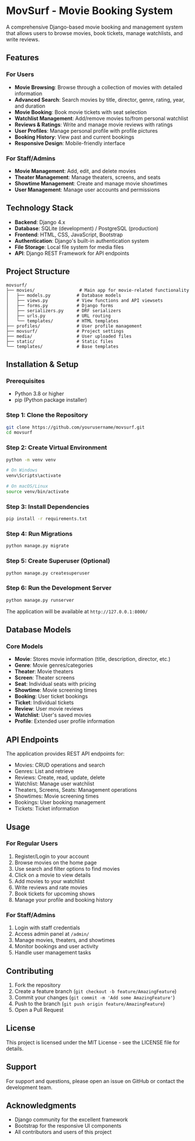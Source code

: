 # MovSurf - Movie Booking System

A comprehensive Django-based movie booking and management system that allows users to browse movies, book tickets, manage watchlists, and write reviews.

## Features

### For Users
- **Movie Browsing**: Browse through a collection of movies with detailed information
- **Advanced Search**: Search movies by title, director, genre, rating, year, and duration
- **Movie Booking**: Book movie tickets with seat selection
- **Watchlist Management**: Add/remove movies to/from personal watchlist
- **Reviews & Ratings**: Write and manage movie reviews with ratings
- **User Profiles**: Manage personal profile with profile pictures
- **Booking History**: View past and current bookings
- **Responsive Design**: Mobile-friendly interface

### For Staff/Admins
- **Movie Management**: Add, edit, and delete movies
- **Theater Management**: Manage theaters, screens, and seats
- **Showtime Management**: Create and manage movie showtimes
- **User Management**: Manage user accounts and permissions

## Technology Stack

- **Backend**: Django 4.x
- **Database**: SQLite (development) / PostgreSQL (production)
- **Frontend**: HTML, CSS, JavaScript, Bootstrap
- **Authentication**: Django's built-in authentication system
- **File Storage**: Local file system for media files
- **API**: Django REST Framework for API endpoints

## Project Structure

```
movsurf/
├── movies/                 # Main app for movie-related functionality
│   ├── models.py          # Database models
│   ├── views.py           # View functions and API viewsets
│   ├── forms.py           # Django forms
│   ├── serializers.py     # DRF serializers
│   ├── urls.py            # URL routing
│   └── templates/         # HTML templates
├── profiles/              # User profile management
├── movsurf/               # Project settings
├── media/                 # User uploaded files
├── static/                # Static files
└── templates/             # Base templates
```

## Installation & Setup

### Prerequisites
- Python 3.8 or higher
- pip (Python package installer)

### Step 1: Clone the Repository
```bash
git clone https://github.com/yourusername/movsurf.git
cd movsurf
```

### Step 2: Create Virtual Environment
```bash
python -m venv venv

# On Windows
venv\Scripts\activate

# On macOS/Linux
source venv/bin/activate
```

### Step 3: Install Dependencies
```bash
pip install -r requirements.txt
```

### Step 4: Run Migrations
```bash
python manage.py migrate
```

### Step 5: Create Superuser (Optional)
```bash
python manage.py createsuperuser
```

### Step 6: Run the Development Server
```bash
python manage.py runserver
```

The application will be available at `http://127.0.0.1:8000/`

## Database Models

### Core Models
- **Movie**: Stores movie information (title, description, director, etc.)
- **Genre**: Movie genres/categories
- **Theater**: Movie theaters
- **Screen**: Theater screens
- **Seat**: Individual seats with pricing
- **Showtime**: Movie screening times
- **Booking**: User ticket bookings
- **Ticket**: Individual tickets
- **Review**: User movie reviews
- **Watchlist**: User's saved movies
- **Profile**: Extended user profile information

## API Endpoints

The application provides REST API endpoints for:
- Movies: CRUD operations and search
- Genres: List and retrieve
- Reviews: Create, read, update, delete
- Watchlist: Manage user watchlist
- Theaters, Screens, Seats: Management operations
- Showtimes: Movie screening times
- Bookings: User booking management
- Tickets: Ticket information

## Usage

### For Regular Users
1. Register/Login to your account
2. Browse movies on the home page
3. Use search and filter options to find movies
4. Click on a movie to view details
5. Add movies to your watchlist
6. Write reviews and rate movies
7. Book tickets for upcoming shows
8. Manage your profile and booking history

### For Staff/Admins
1. Login with staff credentials
2. Access admin panel at `/admin/`
3. Manage movies, theaters, and showtimes
4. Monitor bookings and user activity
5. Handle user management tasks

## Contributing

1. Fork the repository
2. Create a feature branch (`git checkout -b feature/AmazingFeature`)
3. Commit your changes (`git commit -m 'Add some AmazingFeature'`)
4. Push to the branch (`git push origin feature/AmazingFeature`)
5. Open a Pull Request

## License

This project is licensed under the MIT License - see the LICENSE file for details.

## Support

For support and questions, please open an issue on GitHub or contact the development team.

## Acknowledgments

- Django community for the excellent framework
- Bootstrap for the responsive UI components
- All contributors and users of this project
